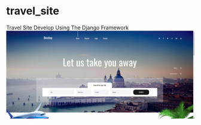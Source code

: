 # travel_site
Travel Site Develop Using The Django Framework
<a target="_blank" href="https://anup-ingale.github.io"><img width="1000" align="right" src="travel.png"></a>
